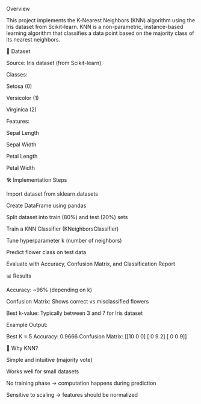 Overview

This project implements the K-Nearest Neighbors (KNN) algorithm using the Iris dataset from Scikit-learn.
KNN is a non-parametric, instance-based learning algorithm that classifies a data point based on the majority class of its nearest neighbors.

📂 Dataset

Source: Iris dataset (from Scikit-learn)

Classes:

Setosa (0)

Versicolor (1)

Virginica (2)

Features:

Sepal Length

Sepal Width

Petal Length

Petal Width

🛠️ Implementation Steps

Import dataset from sklearn.datasets

Create DataFrame using pandas

Split dataset into train (80%) and test (20%) sets

Train a KNN Classifier (KNeighborsClassifier)

Tune hyperparameter k (number of neighbors)

Predict flower class on test data

Evaluate with Accuracy, Confusion Matrix, and Classification Report

📊 Results

Accuracy: ~96% (depending on k)

Confusion Matrix: Shows correct vs misclassified flowers

Best k-value: Typically between 3 and 7 for Iris dataset

Example Output:

Best K = 5
Accuracy: 0.9666
Confusion Matrix:
[[10  0  0]
 [ 0  9  2]
 [ 0  0  9]]

📌 Why KNN?

Simple and intuitive (majority vote)

Works well for small datasets

No training phase → computation happens during prediction

Sensitive to scaling → features should be normalized
